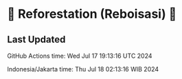 
# 🌳 Reforestation (Reboisasi) 🌲

## Last Updated

GitHub Actions time: Wed Jul 17 19:13:16 UTC 2024

Indonesia/Jakarta time: Thu Jul 18 02:13:16 WIB 2024
